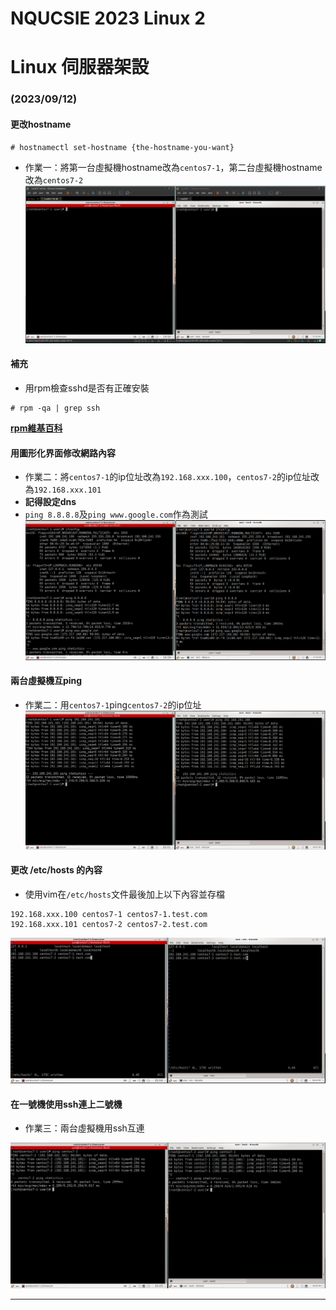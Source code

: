 # NQUCSIE 2023 Linux 2
# Linux 伺服器架設

### (2023/09/12)
#### 更改hostname
```
# hostnamectl set-hostname {the-hostname-you-want}
```

* 作業一：將第一台虛擬機hostname改為`centos7-1`，第二台虛擬機hostname改為`centos7-2`
![linux0912-1][linux0912-1]

#### 補充

* 用rpm檢查sshd是否有正確安裝
```
# rpm -qa | grep ssh
```

[**rpm維基百科**][rpm_package_manager]

#### 用圖形化界面修改網路內容
* 作業二：將`centos7-1`的ip位址改為`192.168.xxx.100`，`centos7-2`的ip位址改為`192.168.xxx.101`
* **記得設定dns**
* `ping 8.8.8.8`及`ping www.google.com`作為測試
![linux0912-2][linux0912-2]

#### 兩台虛擬機互ping
* 作業二：用`centos7-1`ping`centos7-2`的ip位址
![linux0912-3][linux0912-3]

#### 更改 /etc/hosts 的內容
* 使用vim在`/etc/hosts`文件最後加上以下內容並存檔
```
192.168.xxx.100 centos7-1 centos7-1.test.com
192.168.xxx.101 centos7-2 centos7-2.test.com
```

![linux0912-4][linux0912-4]

#### 在一號機使用ssh連上二號機
* 作業三：兩台虛擬機用ssh互連

![linux0912-5][linux0912-5]

----------
[linux0912-1]: https://github.com/dallas145/2023LInuxServer/blob/51b05b58162480da8937799b2c8a96a70cf68f0f/source/linux0912-1.png?raw=tru
[rpm_package_manager]: https://zh.wikipedia.org/zh-tw/RPM套件管理員
[linux0912-2]: https://github.com/dallas145/2023LInuxServer/blob/51b05b58162480da8937799b2c8a96a70cf68f0f/source/linux0912-2.png?raw=tru
[linux0912-3]: https://github.com/dallas145/2023LInuxServer/blob/51b05b58162480da8937799b2c8a96a70cf68f0f/source/linux0912-3.png?raw=tru
[linux0912-4]: https://github.com/dallas145/2023LInuxServer/blob/51b05b58162480da8937799b2c8a96a70cf68f0f/source/linux0912-4.png?raw=tru
[linux0912-5]: https://github.com/dallas145/2023LInuxServer/blob/51b05b58162480da8937799b2c8a96a70cf68f0f/source/linux0912-5.png?raw=tru
